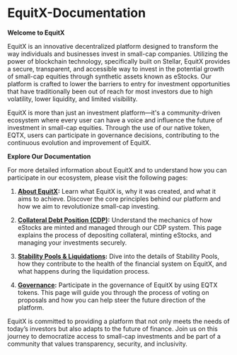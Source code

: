 # EquitX-Documentation

**Welcome to EquitX**

EquitX is an innovative decentralized platform designed to transform the way individuals and businesses invest in small-cap companies. Utilizing the power of blockchain technology, specifically built on Stellar, EquitX provides a secure, transparent, and accessible way to invest in the potential growth of small-cap equities through synthetic assets known as eStocks. Our platform is crafted to lower the barriers to entry for investment opportunities that have traditionally been out of reach for most investors due to high volatility, lower liquidity, and limited visibility.

EquitX is more than just an investment platform—it's a community-driven ecosystem where every user can have a voice and influence the future of investment in small-cap equities. Through the use of our native token, EQTX, users can participate in governance decisions, contributing to the continuous evolution and improvement of EquitX.

**Explore Our Documentation**

For more detailed information about EquitX and to understand how you can participate in our ecosystem, please visit the following pages:

1. **[About EquitX](https://github.com/EquitXDev/EquitX-Documentation/blob/main/EquitX%20Basics/About%20EquitX.md):** Learn what EquitX is, why it was created, and what it aims to achieve. Discover the core principles behind our platform and how we aim to revolutionize small-cap investing.

2. **[Collateral Debt Position (CDP)](https://github.com/EquitXDev/EquitX-Documentation/blob/main/EquitX%20Basics/Collateral%20Debt%20Position%20(CDP).md):** Understand the mechanics of how eStocks are minted and managed through our CDP system. This page explains the process of depositing collateral, minting eStocks, and managing your investments securely.

3. **[Stability Pools & Liquidations](https://github.com/EquitXDev/EquitX-Documentation/blob/main/EquitX%20Basics/Stability%20Pools%20%26%20Liquidations.md):** Dive into the details of Stability Pools, how they contribute to the health of the financial system on EquitX, and what happens during the liquidation process.

4. **[Governance](https://github.com/EquitXDev/EquitX-Documentation/blob/main/EquitX%20Basics/Governance.md):** Participate in the governance of EquitX by using EQTX tokens. This page will guide you through the process of voting on proposals and how you can help steer the future direction of the platform.

EquitX is committed to providing a platform that not only meets the needs of today’s investors but also adapts to the future of finance. Join us on this journey to democratize access to small-cap investments and be part of a community that values transparency, security, and inclusivity.
